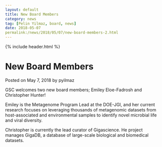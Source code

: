 ```yaml
---
layout: default
title: New Board Members
category: news
tag: [Pelin Yilmaz, board, news]
date: 2018-05-07
permalink:/news/2018/05/07/new-board-members-2.html
---
```

{% include header.html %}

New Board Members
=================

Posted on May 7, 2018 by pyilmaz

GSC welcomes two new board members; Emiley Eloe-Fadrosh and Christopher Hunter!

Emiley is the Metagenome Program Lead at the DOE-JGI, and her current research focuses on leveraging thousands of metagenomic datasets from host-associated and environmental samples to identify novel microbial life and viral diversity.

Christopher is currently the lead curator of Gigascience. He project manages GigaDB, a database of large-scale biological and biomedical datasets.
